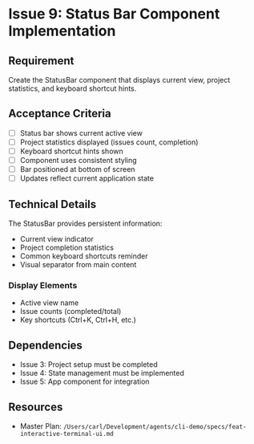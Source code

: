 # Issue 9: Status Bar Component Implementation

## Requirement
Create the StatusBar component that displays current view, project statistics, and keyboard shortcut hints.

## Acceptance Criteria
- [ ] Status bar shows current active view
- [ ] Project statistics displayed (issues count, completion)
- [ ] Keyboard shortcut hints shown
- [ ] Component uses consistent styling
- [ ] Bar positioned at bottom of screen
- [ ] Updates reflect current application state

## Technical Details
The StatusBar provides persistent information:
- Current view indicator
- Project completion statistics
- Common keyboard shortcuts reminder
- Visual separator from main content

### Display Elements
- Active view name
- Issue counts (completed/total)
- Key shortcuts (Ctrl+K, Ctrl+H, etc.)

## Dependencies
- Issue 3: Project setup must be completed
- Issue 4: State management must be implemented
- Issue 5: App component for integration

## Resources
- Master Plan: `/Users/carl/Development/agents/cli-demo/specs/feat-interactive-terminal-ui.md`
